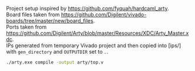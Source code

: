 Project setup inspired by https://github.com/fyquah/hardcaml_arty. \
Board files taken from https://github.com/Digilent/vivado-boards/tree/master/new/board_files. \
Ports taken from https://github.com/Digilent/Arty/blob/master/Resources/XDC/Arty_Master.xdc. \
IPs generated from temporary Vivado project and then copied into [ips/] with `gen_directory` and
`OUTPUTDIR` set to `.`.

```bash
./arty.exe compile -output arty/top.v
```
